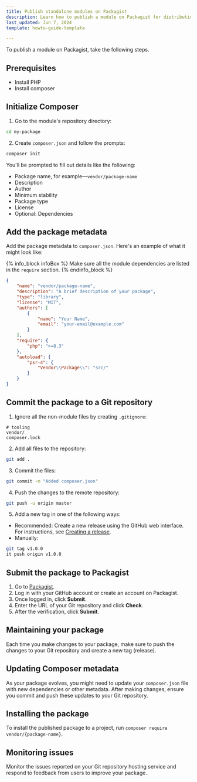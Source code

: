 ```yaml
---
title: Publish standalone modules on Packagist
description: Learn how to publish a module on Packagist for distribution within your Spryker Cloud Commerce OS Project.
last_updated: Jun 7, 2024
template: howto-guide-template

---
```


To publish a module on Packagist, take the following steps.

## Prerequisites

- Install PHP
- Install composer

## Initialize Composer

1. Go to the module's repository directory:

```bash
cd my-package
```

2. Create `composer.json` and follow the prompts:

```bash
composer init
```

You'll be prompted to fill out details like the following:
- Package name, for example—`vendor/package-name`
- Description
- Author
- Minimum stability
- Package type
- License
- Optional: Dependencies

## Add the package metadata


Add the package metadata to `composer.json`. Here's an example of what it might look like:


{% info_block infoBox %}
Make sure all the module dependencies are listed in the `require` section.
{% endinfo_block %}

```json
{
    "name": "vendor/package-name",
    "description": "A brief description of your package",
    "type": "library",
    "license": "MIT",
    "authors": [
        {
            "name": "Your Name",
            "email": "your-email@example.com"
        }
    ],
    "require": {
        "php": ">=8.3"
    },
    "autoload": {
        "psr-4": {
            "Vendor\\Package\\": "src/"
        }
    }
}
```

## Commit the package to a Git repository

1. Ignore all the non-module files by creating `.gitignore`:

```text
# tooling
vendor/
composer.lock
```

2. Add all files to the repository:

```bash
git add .
```

3. Commit the files:

```bash
git commit -m "Added composer.json"
```

4. Push the changes to the remote repository:

```bash
git push -u origin master
```

5. Add a new tag in one of the following ways:
- Recommended: Create a new release using the GitHub web interface. For instructions, see [Creating a release](https://docs.github.com/en/repositories/releasing-projects-on-github/managing-releases-in-a-repository).
- Manually:

```bash
git tag v1.0.0
it push origin v1.0.0
```

## Submit the package to Packagist

1. Go to [Packagist](https://packagist.org/).
2. Log in with your GitHub account or create an account on Packagist.
3. Once logged in, click **Submit**.
4. Enter the URL of your Git repository and click **Check**.
5. After the verification, click **Submit**.

## Maintaining your package

Each time you make changes to your package, make sure to push the changes to your Git repository and create a new tag (release).

## Updating Composer metadata

As your package evolves, you might need to update your `composer.json` file with new dependencies or other metadata. After making changes, ensure you commit and push these updates to your Git repository.

## Installing the package

To install the published package to a project, run `composer require vendor/{package-name}`.

## Monitoring issues

Monitor the issues reported on your Git repository hosting service and respond to feedback from users to improve your package.

